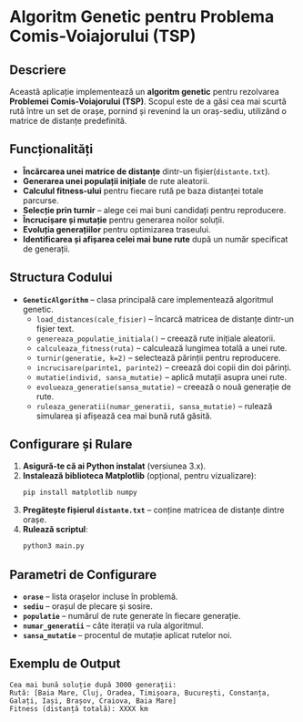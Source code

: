 # Algoritm Genetic pentru Problema Comis-Voiajorului (TSP)

## Descriere
Această aplicație implementează un **algoritm genetic** pentru rezolvarea **Problemei Comis-Voiajorului (TSP)**. Scopul este de a găsi cea mai scurtă rută între un set de orașe, pornind și revenind la un oraș-sediu, utilizând o matrice de distanțe predefinită.

## Funcționalități
- **Încărcarea unei matrice de distanțe** dintr-un fișier(`distante.txt`).
- **Generarea unei populații inițiale** de rute aleatorii.
- **Calculul fitness-ului** pentru fiecare rută pe baza distanței totale parcurse.
- **Selecție prin turnir** – alege cei mai buni candidați pentru reproducere.
- **Încrucișare și mutație** pentru generarea noilor soluții.
- **Evoluția generațiilor** pentru optimizarea traseului.
- **Identificarea și afișarea celei mai bune rute** după un număr specificat de generații.

## Structura Codului
- **`GeneticAlgorithm`** – clasa principală care implementează algoritmul genetic.
  - `load_distances(cale_fisier)` – încarcă matricea de distanțe dintr-un fișier text.
  - `genereaza_populatie_initiala()` – creează rute inițiale aleatorii.
  - `calculeaza_fitness(ruta)` – calculează lungimea totală a unei rute.
  - `turnir(generatie, k=2)` – selectează părinții pentru reproducere.
  - `incrucisare(parinte1, parinte2)` – creează doi copii din doi părinți.
  - `mutatie(individ, sansa_mutatie)` – aplică mutații asupra unei rute.
  - `evolueaza_generatie(sansa_mutatie)` – creează o nouă generație de rute.
  - `ruleaza_generatii(numar_generatii, sansa_mutatie)` – rulează simularea și afișează cea mai bună rută găsită.

## Configurare și Rulare
1. **Asigură-te că ai Python instalat** (versiunea 3.x).
2. **Instalează biblioteca Matplotlib** (opțional, pentru vizualizare):
   ```sh
   pip install matplotlib numpy
   ```
3. **Pregătește fișierul `distante.txt`** – conține matricea de distanțe dintre orașe.
4. **Rulează scriptul**:
   ```sh
   python3 main.py
   ```

## Parametri de Configurare
- **`orase`** – lista orașelor incluse în problemă.
- **`sediu`** – orașul de plecare și sosire.
- **`populatie`** – numărul de rute generate în fiecare generație.
- **`numar_generatii`** – câte iterații va rula algoritmul.
- **`sansa_mutatie`** – procentul de mutație aplicat rutelor noi.

## Exemplu de Output
```
Cea mai bună soluție după 3000 generații:
Rută: [Baia Mare, Cluj, Oradea, Timișoara, București, Constanța, Galați, Iași, Brașov, Craiova, Baia Mare] 
Fitness (distanță totală): XXXX km
```

